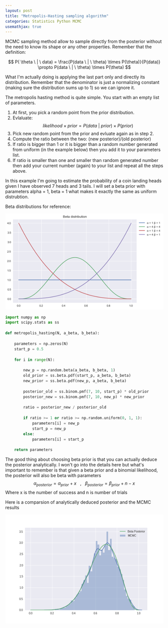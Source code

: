 ```yaml
---
layout: post
title: "Metropolis-Hasting sampling algorithm"
categories: Statistics Python MCMC 
usemathjax: true
---
```


MCMC sampling method allow to sample directly from the posterior without the need to know its shape or any other properties. Remember that the definition:

$$ P( \theta \ | \ data) = \frac{P(data \ | \ \theta) \times P(\theta)}{P(data)} \propto P(data \ | \ \theta) \times P(\theta) $$

What I'm actually doing is applying the last part only and directly its distribution. Remember that the denominator is just a normalizing constant (making sure the distribution sums up to 1) so we can ignore it.

The metropolis hasting method is quite simple. You start with an empty list of parameters.

1. At first, you pick a random point from the prior distribution.
2. Evlaluate:
$$likelihood \times prior = P( data \ | \ prior) \times P(prior) $$
3. Pick new random point from the prior and evluate again as in step 2.
4. Compute the ratio between the two: (new posterior)/(old posterior)
5. If ratio is bigger than 1 or it is bigger than a random number generated from uniform (in the example below) then you add it to your parameters list.
6. If ratio is smaller than one and smaller than random generated number then add your current number (again) to your list and repeat all the steps above.

In this example I'm going to estimate the probability of a coin landing heads given I have observed 7 heads and 3 tails.
I will set a beta prior with parameters alpha = 1, beta = 1 what makes it exactly the same as uniform distrubtion.

Beta distributions for reference: 

![beta distbution with different parameters](/assets/beta.jpg)



```python
import numpy as np
import scipy.stats as ss

def metropolis_hasting(N, a_beta, b_beta):
    
    parameters = np.zeros(N)
    start_p = 0.5

    for i in range(N):

        new_p = np.random.beta(a_beta, b_beta, 1)
        old_prior = ss.beta.pdf(start_p, a_beta, b_beta)
        new_prior = ss.beta.pdf(new_p, a_beta, b_beta)

        posterior_old = ss.binom.pmf(7, 10, start_p) * old_prior
        posterior_new = ss.binom.pmf(7, 10, new_p) * new_prior

        ratio = posterior_new / posterior_old

        if ratio >= 1 or ratio >= np.random.uniform(0, 1, 1):
            parameters[i] = new_p
            start_p = new_p
        else:
            parameters[i] = start_p
        
    return parameters

```


The good thing about choosing beta prior is that you can actually deduce the posterior analytically. I won't go into the details here but what's important to remember is that given a beta prior and a binomial likelihood, the posterior will also be beta with parameters
$$ \alpha_{posterior} = \alpha_{prior} + x \ \ \ , \ \ \  \beta_{posterior} = \beta_{prior} + n - x $$
Where x is the number of success and n is number of trials

Here is a comparsion of analytically deduced posterior and the MCMC results

![mcmc metropolis hasting result](/assets/mcmc.png)


